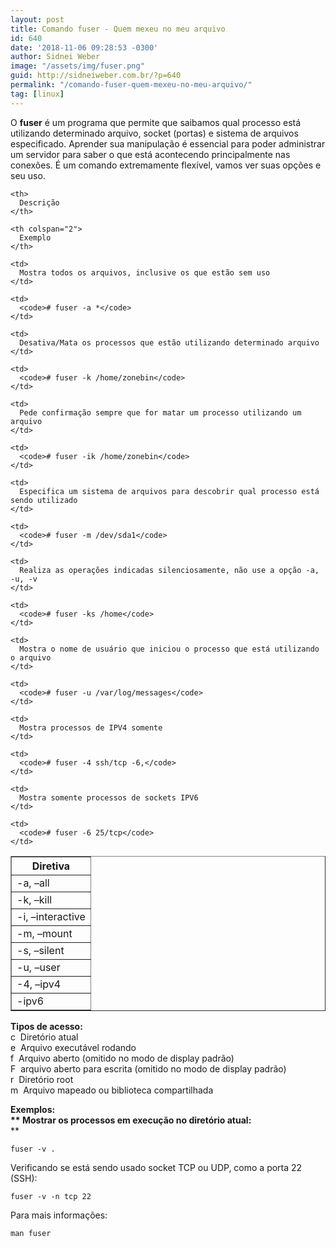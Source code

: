 ```yaml
---
layout: post
title: Comando fuser - Quem mexeu no meu arquivo
id: 640
date: '2018-11-06 09:28:53 -0300'
author: Sidnei Weber
image: "/assets/img/fuser.png"
guid: http://sidneiweber.com.br/?p=640
permalink: "/comando-fuser-quem-mexeu-no-meu-arquivo/"
tag: [linux]
---
```


O **fuser** é um programa que permite que saibamos qual processo está utilizando determinado arquivo, socket (portas) e sistema de arquivos especificado. Aprender sua manipulação é essencial para poder administrar um servidor para saber o que está acontecendo principalmente nas conexões. É um comando extremamente flexível, vamos ver suas opções e seu uso.

<table border="1" cellpadding="4" align="center">
  <tr>
    <th>
      Diretiva
    </th>

    <th>
      Descrição
    </th>

    <th colspan="2">
      Exemplo
    </th>
  </tr>

  <tr>
    <td>
      -a, &#8211;all
    </td>

    <td>
      Mostra todos os arquivos, inclusive os que estão sem uso
    </td>

    <td>
      <code># fuser -a *</code>
    </td>
  </tr>

  <tr>
    <td>
      -k, &#8211;kill
    </td>

    <td>
      Desativa/Mata os processos que estão utilizando determinado arquivo
    </td>

    <td>
      <code># fuser -k /home/zonebin</code>
    </td>
  </tr>

  <tr>
    <td>
      -i, &#8211;interactive
    </td>

    <td>
      Pede confirmação sempre que for matar um processo utilizando um arquivo
    </td>

    <td>
      <code># fuser -ik /home/zonebin</code>
    </td>
  </tr>

  <tr>
    <td>
      -m, &#8211;mount
    </td>

    <td>
      Especifica um sistema de arquivos para descobrir qual processo está sendo utilizado
    </td>

    <td>
      <code># fuser -m /dev/sda1</code>
    </td>
  </tr>

  <tr>
    <td>
      -s, &#8211;silent
    </td>

    <td>
      Realiza as operações indicadas silenciosamente, não use a opção -a, -u, -v
    </td>

    <td>
      <code># fuser -ks /home</code>
    </td>
  </tr>

  <tr>
    <td>
      -u, &#8211;user
    </td>

    <td>
      Mostra o nome de usuário que iniciou o processo que está utilizando o arquivo
    </td>

    <td>
      <code># fuser -u /var/log/messages</code>
    </td>
  </tr>

  <tr>
    <td>
      -4, &#8211;ipv4
    </td>

    <td>
      Mostra processos de IPV4 somente
    </td>

    <td>
      <code># fuser -4 ssh/tcp -6,</code>
    </td>
  </tr>

  <tr>
    <td>
      -ipv6
    </td>

    <td>
      Mostra somente processos de sockets IPV6
    </td>

    <td>
      <code># fuser -6 25/tcp</code>
    </td>
  </tr>
</table>

**Tipos de acesso:**  
c  Diretório atual  
e  Arquivo executável rodando  
f  Arquivo aberto (omitido no modo de display padrão)  
F  arquivo aberto para escrita (omitido no modo de display padrão)  
r  Diretório root  
m  Arquivo mapeado ou biblioteca compartilhada

**Exemplos:  
** Mostrar os processos em execução no diretório atual:**  
**

```shell
fuser -v .
```

Verificando se está sendo usado socket TCP ou UDP, como a porta 22 (SSH):

```shell
fuser -v -n tcp 22
```

Para mais informações:

```shell
man fuser
```
